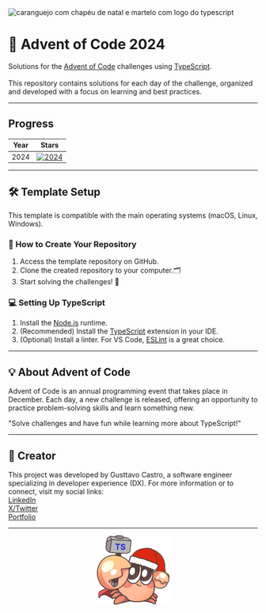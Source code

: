 <img src="./assets/tsbanner.png" alt="caranguejo com chapéu de natal e martelo com logo do typescript" style="max-width: 100%;" />

# 🎄 Advent of Code 2024

Solutions for the [Advent of Code](https://adventofcode.com/) challenges using [TypeScript](https://www.typescriptlang.org/).<br><br>
This repository contains solutions for each day of the challenge, organized and developed with a focus on learning and best practices.

---

## Progress

| Year | Stars                                                                                          |
|------|---------------------------------------------------------------------------------------------------|
| 2024 | [![2024](https://img.shields.io/badge/stars%20%E2%AD%90-6-yellow)](https://adventofcode.com/2024/stats) |

---

## 🛠 Template Setup

This template is compatible with the main operating systems (macOS, Linux, Windows).

### 📂 How to Create Your Repository

1. Access the template repository on GitHub.
2. Clone the created repository to your computer.🗂
3. Start solving the challenges! 🎉

### 💻 Setting Up TypeScript

1. Install the [Node.js](https://nodejs.org/) runtime.
2. (Recommended) Install the [TypeScript](https://www.typescriptlang.org/) extension in your IDE.
3. (Optional) Install a linter. For VS Code, [ESLint](https://marketplace.visualstudio.com/items?itemName=dbaeumer.vscode-eslint) is a great choice.

---

## 💡 About Advent of Code

Advent of Code is an annual programming event that takes place in December. Each day, a new challenge is released, offering an opportunity to practice problem-solving skills and learn something new.

"Solve challenges and have fun while learning more about TypeScript!"

---

## 👤 Creator

This project was developed by Gusttavo Castro, a software engineer specializing in developer experience (DX).
For more information or to connect, visit my social links: <br>
[LinkedIn](https://linkedin.com/in/castrogusttavo)<br>
[X/Twitter](https://x.com/gustta_dev)<br>
[Portfolio](https://castrogusttavo.vercel.app)<br>

---

<img src="./assets/tsbuild.png" alt="crab with a Santa hat and hammer featuring the TypeScript logo" style="max-width: 30%; display: block; margin: 0 auto;" />